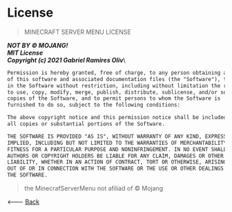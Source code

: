 # License

> MINECRAFT SERVER MENU LICENSE

<i><b>NOT BY © MOJANG!</b></i>\
<i><b>MIT License</b></i>\
<i><b>Copyright (c) 2021 Gabriel Ramires Oliv</b></i>\

```markdown
Permission is hereby granted, free of charge, to any person obtaining a copy
of this software and associated documentation files (the "Software"), to deal
in the Software without restriction, including without limitation the rights
to use, copy, modify, merge, publish, distribute, sublicense, and/or sell
copies of the Software, and to permit persons to whom the Software is
furnished to do so, subject to the following conditions:

The above copyright notice and this permission notice shall be included in
all copies or substantial portions of the Software.

THE SOFTWARE IS PROVIDED "AS IS", WITHOUT WARRANTY OF ANY KIND, EXPRESS OR
IMPLIED, INCLUDING BUT NOT LIMITED TO THE WARRANTIES OF MERCHANTABILITY,
FITNESS FOR A PARTICULAR PURPOSE AND NONINFRINGEMENT. IN NO EVENT SHALL THE
AUTHORS OR COPYRIGHT HOLDERS BE LIABLE FOR ANY CLAIM, DAMAGES OR OTHER
LIABILITY, WHETHER IN AN ACTION OF CONTRACT, TORT OR OTHERWISE, ARISING FROM,
OUT OF OR IN CONNECTION WITH THE SOFTWARE OR THE USE OR OTHER DEALINGS IN
THE SOFTWARE.
```

> the MinecrafServerMenu not afiliad of © Mojang

<--- <a href="https://gabrielramires.github.io/MinecraftServerMenu">Back</a>
